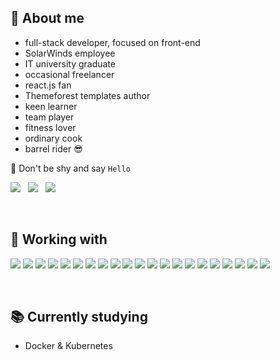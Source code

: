 ## 🤵 About me

- full-stack developer, focused on front-end
- SolarWinds employee
- IT university graduate
- occasional freelancer
- react.js fan
- Themeforest templates author
- keen learner
- team player
- fitness lover
- ordinary cook
- barrel rider 😎

<p>👋&nbsp;Don't be shy and say <code>Hello</code></p>

<a href="mailto:alestrunda@gmail.com"><img src="https://img.shields.io/badge/-alestrunda%20at%20gmail-red?labelColor=505050&style=flat&logo=gmail"></a>
&nbsp;
<a href="https://www.linkedin.com/in/ales-trunda/"><img src="https://img.shields.io/badge/-alestrunda-blue?style=flat&logo=linkedin&labelColor=505050"></a>
&nbsp;
<a href="https://alestrunda.eu/"><img src="https://img.shields.io/badge/-alestrunda.eu-brightgreen?style=flat&logo=gatsby&labelColor=505050"></a>

<p>&nbsp;</p>

## 🔧 Working with

![](https://img.shields.io/badge/-HTML-gray?style=flat&logo=html5)
![](https://img.shields.io/badge/-CSS-gray?style=flat&logo=css3)
![](https://img.shields.io/badge/-JavaScript-gray?style=flat&logo=javascript)
![](https://img.shields.io/badge/-React-gray?style=flat&logo=react)
![](https://img.shields.io/badge/-Typescript-gray?style=flat&logo=typescript)
![](https://img.shields.io/badge/-Redux-gray?style=flat&logo=redux)
![](https://img.shields.io/badge/-Vue-gray?style=flat&logo=vue.js)
![](https://img.shields.io/badge/-Visual%20Studio%20Code-gray?style=flat&logo=visual-studio-code)
![](https://img.shields.io/badge/-Node.js-gray?style=flat&logo=node.js)
![](https://img.shields.io/badge/-Python-gray?style=flat&logo=python)
![](https://img.shields.io/badge/-MySQL-gray?style=flat&logo=mysql)
![](https://img.shields.io/badge/-jQuery-gray?style=flat&logo=jquery)
![](https://img.shields.io/badge/-SASS-gray?style=flat&logo=sass)
![](https://img.shields.io/badge/-Bootstrap-gray?style=flat&logo=bootstrap)
![](https://img.shields.io/badge/-npm-gray?style=flat&logo=npm)
![](https://img.shields.io/badge/-docker-gray?style=flat&logo=docker)
![](https://img.shields.io/badge/-webpack-gray?style=flat&logo=webpack)
![](https://img.shields.io/badge/-gulp-gray?style=flat&logo=gulp)
![](https://img.shields.io/badge/-WordPress-gray?style=flat&logo=wordpress)
![](https://img.shields.io/badge/-git-gray?style=flat&logo=git)
![](https://img.shields.io/badge/-bash-gray?style=flat&logo=gnu-bash)

<p>&nbsp;</p>

## 📚 Currently studying

- Docker &amp; Kubernetes
